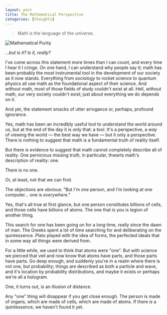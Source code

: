 ```yaml
---
layout: post
title: The Mathematical Perspective
categories: [thoughts]
---
```


> Math is the language of the universe.

![Mathematical Purity](https://imgs.xkcd.com/comics/purity.png)

*...but is it? Is it, really?*

I've come across this statement more times than I can count, and every time I hear it I cringe. On one hand, I can understand why people say it; math has been probably the most instrumental tool in the development of our society as it now stands. Everything from sociology to rocket science to quantum physics all use math as the foundational aspect of their science. And without math, most of those fields of study couldn't exist at all. Hell, without math, our very society couldn't exist; just about everything we do depends on it.

And yet, the statement smacks of utter arrogance or, perhaps, profound ignorance. 

Yes, math has been an incredibly useful tool to understand the world around us, but at the end of the day it is only that: a tool. It's a perspective, a _way_ of viewing the world — the best way we have — but it only a perspective. There is nothing to suggest that math is a fundamental truth of reality itself.

But there _is_ evidence to suggest that math cannot completely describe all of reality. One pernicious missing truth, in particular, thwarts math's description of reality: one.

There is no one.

Or, at least, not that we can find. 

The objections are obvious: "But I'm _one_ person, and I'm looking at _one_ computer... one is _everywhere_."

Yes, that's all true at first glance, but one person constitutes billions of cells, and those cells have billions of atoms. The one that is you is legion of another thing. 

This search for one has been going on for a long time, really since the dawn of man. The Greeks spent a lot of time searching for and deliberating on the quintessence. Plato played with the idea of forms, the perfected ideals that in some way all things were derived from. 

For a little while, we used to think that atoms were "one". But with science we pierced that veil and now know that atoms have parts, and those parts have parts. Go deep enough, and suddenly you're in a realm where there is not one, but probability; things are described as _both_ a particle and wave, and it's location by probability distributions, and maybe it exists or perhaps we're all a hologram.

One, it turns out, is an illusion of distance.

Any "one" thing will disappear if you get close enough. The person is made of organs, which are made of cells, which are made of atoms. If there _is_ a quintessence, we haven't found it yet. 
